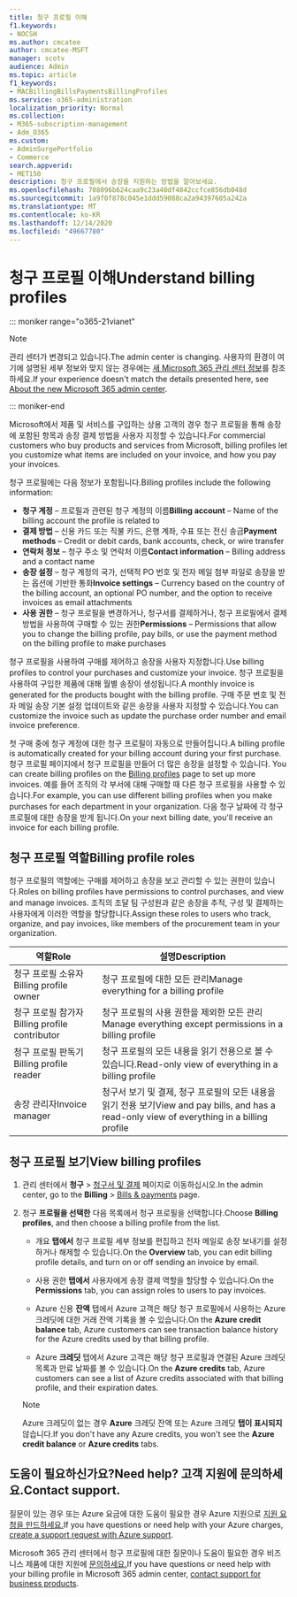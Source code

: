 ```yaml
---
title: 청구 프로필 이해
f1.keywords:
- NOCSH
ms.author: cmcatee
author: cmcatee-MSFT
manager: scotv
audience: Admin
ms.topic: article
f1_keywords:
- MACBillingBillsPaymentsBillingProfiles
ms.service: o365-administration
localization_priority: Normal
ms.collection:
- M365-subscription-management
- Adm_O365
ms.custom:
- AdminSurgePortfolio
- Commerce
search.appverid:
- MET150
description: 청구 프로필에서 송장을 지원하는 방법을 알아보세요.
ms.openlocfilehash: 708096b624caa9c23a40df4842ccfce856db048d
ms.sourcegitcommit: 1a9f0f878c045e1ddd59088ca2a94397605a242a
ms.translationtype: MT
ms.contentlocale: ko-KR
ms.lasthandoff: 12/14/2020
ms.locfileid: "49667780"
---
```

# <a name="understand-billing-profiles"></a><span data-ttu-id="8cedb-103">청구 프로필 이해</span><span class="sxs-lookup"><span data-stu-id="8cedb-103">Understand billing profiles</span></span>

::: moniker range="o365-21vianet"

> [!NOTE]
> <span data-ttu-id="8cedb-104">관리 센터가 변경되고 있습니다.</span><span class="sxs-lookup"><span data-stu-id="8cedb-104">The admin center is changing.</span></span> <span data-ttu-id="8cedb-105">사용자의 환경이 여기에 설명된 세부 정보와 맞지 않는 경우에는 [새 Microsoft 365 관리 센터 정보](https://docs.microsoft.com/microsoft-365/admin/microsoft-365-admin-center-preview?view=o365-21vianet&preserve-view=true)를 참조하세요.</span><span class="sxs-lookup"><span data-stu-id="8cedb-105">If your experience doesn't match the details presented here, see [About the new Microsoft 365 admin center](https://docs.microsoft.com/microsoft-365/admin/microsoft-365-admin-center-preview?view=o365-21vianet&preserve-view=true).</span></span>

::: moniker-end

<span data-ttu-id="8cedb-106">Microsoft에서 제품 및 서비스를 구입하는 상용 고객의 경우 청구 프로필을 통해 송장에 포함된 항목과 송장 결제 방법을 사용자 지정할 수 있습니다.</span><span class="sxs-lookup"><span data-stu-id="8cedb-106">For commercial customers who buy products and services from Microsoft, billing profiles let you customize what items are included on your invoice, and how you pay your invoices.</span></span>

<span data-ttu-id="8cedb-107">청구 프로필에는 다음 정보가 포함됩니다.</span><span class="sxs-lookup"><span data-stu-id="8cedb-107">Billing profiles include the following information:</span></span>

- <span data-ttu-id="8cedb-108">**청구 계정** &ndash; 프로필과 관련된 청구 계정의 이름</span><span class="sxs-lookup"><span data-stu-id="8cedb-108">**Billing account** &ndash; Name of the billing account the profile is related to</span></span>
- <span data-ttu-id="8cedb-109">**결제 방법** &ndash; 신용 카드 또는 직불 카드, 은행 계좌, 수표 또는 전신 송금</span><span class="sxs-lookup"><span data-stu-id="8cedb-109">**Payment methods** &ndash; Credit or debit cards, bank accounts, check, or wire transfer</span></span>
- <span data-ttu-id="8cedb-110">**연락처 정보** &ndash; 청구 주소 및 연락처 이름</span><span class="sxs-lookup"><span data-stu-id="8cedb-110">**Contact information** &ndash; Billing address and a contact name</span></span>
- <span data-ttu-id="8cedb-111">**송장 설정** &ndash; 청구 계정의 국가, 선택적 PO 번호 및 전자 메일 첨부 파일로 송장을 받는 옵션에 기반한 통화</span><span class="sxs-lookup"><span data-stu-id="8cedb-111">**Invoice settings** &ndash; Currency based on the country of the billing account, an optional PO number, and the option to receive invoices as email attachments</span></span>
- <span data-ttu-id="8cedb-112">**사용 권한** &ndash; 청구 프로필을 변경하거나, 청구서를 결제하거나, 청구 프로필에서 결제 방법을 사용하여 구매할 수 있는 권한</span><span class="sxs-lookup"><span data-stu-id="8cedb-112">**Permissions** &ndash; Permissions that allow you to change the billing profile, pay bills, or use the payment method on the billing profile to make purchases</span></span>

<span data-ttu-id="8cedb-113">청구 프로필을 사용하여 구매를 제어하고 송장을 사용자 지정합니다.</span><span class="sxs-lookup"><span data-stu-id="8cedb-113">Use billing profiles to control your purchases and customize your invoice.</span></span> <span data-ttu-id="8cedb-114">청구 프로필을 사용하여 구입한 제품에 대해 월별 송장이 생성됩니다.</span><span class="sxs-lookup"><span data-stu-id="8cedb-114">A monthly invoice is generated for the products bought with the billing profile.</span></span> <span data-ttu-id="8cedb-115">구매 주문 번호 및 전자 메일 송장 기본 설정 업데이트와 같은 송장을 사용자 지정할 수 있습니다.</span><span class="sxs-lookup"><span data-stu-id="8cedb-115">You can customize the invoice such as update the purchase order number and email invoice preference.</span></span>

<span data-ttu-id="8cedb-116">첫 구매 중에 청구 계정에 대한 청구 프로필이 자동으로 만들어집니다.</span><span class="sxs-lookup"><span data-stu-id="8cedb-116">A billing profile is automatically created for your billing account during your first purchase.</span></span> <span data-ttu-id="8cedb-117">청구 프로필 페이지에서 청구 프로필을 만들어 더 많은 송장을 설정할 수 있습니다. <a href="https://go.microsoft.com/fwlink/p/?linkid=2103629" target="_blank"></a></span><span class="sxs-lookup"><span data-stu-id="8cedb-117">You can create billing profiles on the <a href="https://go.microsoft.com/fwlink/p/?linkid=2103629" target="_blank">Billing profiles</a> page to set up more invoices.</span></span> <span data-ttu-id="8cedb-118">예를 들어 조직의 각 부서에 대해 구매할 때 다른 청구 프로필을 사용할 수 있습니다.</span><span class="sxs-lookup"><span data-stu-id="8cedb-118">For example, you can use different billing profiles when you make purchases for each department in your organization.</span></span> <span data-ttu-id="8cedb-119">다음 청구 날짜에 각 청구 프로필에 대한 송장을 받게 됩니다.</span><span class="sxs-lookup"><span data-stu-id="8cedb-119">On your next billing date, you'll receive an invoice for each billing profile.</span></span>

## <a name="billing-profile-roles"></a><span data-ttu-id="8cedb-120">청구 프로필 역할</span><span class="sxs-lookup"><span data-stu-id="8cedb-120">Billing profile roles</span></span>

<span data-ttu-id="8cedb-121">청구 프로필의 역할에는 구매를 제어하고 송장을 보고 관리할 수 있는 권한이 있습니다.</span><span class="sxs-lookup"><span data-stu-id="8cedb-121">Roles on billing profiles have permissions to control purchases, and view and manage invoices.</span></span> <span data-ttu-id="8cedb-122">조직의 조달 팀 구성원과 같은 송장을 추적, 구성 및 결제하는 사용자에게 이러한 역할을 할당합니다.</span><span class="sxs-lookup"><span data-stu-id="8cedb-122">Assign these roles to users who track, organize, and pay invoices, like members of the procurement team in your organization.</span></span>

| <span data-ttu-id="8cedb-123">역할</span><span class="sxs-lookup"><span data-stu-id="8cedb-123">Role</span></span>                          | <span data-ttu-id="8cedb-124">설명</span><span class="sxs-lookup"><span data-stu-id="8cedb-124">Description</span></span>                                                                       |
|-----------------------------  |---------------------------------------------------------------------------------  |
| <span data-ttu-id="8cedb-125">청구 프로필 소유자</span><span class="sxs-lookup"><span data-stu-id="8cedb-125">Billing profile owner</span></span>         | <span data-ttu-id="8cedb-126">청구 프로필에 대한 모든 관리</span><span class="sxs-lookup"><span data-stu-id="8cedb-126">Manage everything for a billing profile</span></span>                                           |
| <span data-ttu-id="8cedb-127">청구 프로필 참가자</span><span class="sxs-lookup"><span data-stu-id="8cedb-127">Billing profile contributor</span></span>   | <span data-ttu-id="8cedb-128">청구 프로필의 사용 권한을 제외한 모든 관리</span><span class="sxs-lookup"><span data-stu-id="8cedb-128">Manage everything except permissions in a billing profile</span></span>                         |
| <span data-ttu-id="8cedb-129">청구 프로필 판독기</span><span class="sxs-lookup"><span data-stu-id="8cedb-129">Billing profile reader</span></span>        | <span data-ttu-id="8cedb-130">청구 프로필의 모든 내용을 읽기 전용으로 볼 수 있습니다.</span><span class="sxs-lookup"><span data-stu-id="8cedb-130">Read-only view of everything in a billing profile</span></span>                                 |
| <span data-ttu-id="8cedb-131">송장 관리자</span><span class="sxs-lookup"><span data-stu-id="8cedb-131">Invoice manager</span></span>               | <span data-ttu-id="8cedb-132">청구서 보기 및 결제, 청구 프로필의 모든 내용을 읽기 전용 보기</span><span class="sxs-lookup"><span data-stu-id="8cedb-132">View and pay bills, and has a read-only view of everything in a billing profile</span></span>   |

## <a name="view-billing-profiles"></a><span data-ttu-id="8cedb-133">청구 프로필 보기</span><span class="sxs-lookup"><span data-stu-id="8cedb-133">View billing profiles</span></span>

1. <span data-ttu-id="8cedb-134">관리 센터에서 **청구** \> <a href="https://go.microsoft.com/fwlink/p/?linkid=2102895" target="_blank">청구서 및 결제</a> 페이지로 이동하십시오.</span><span class="sxs-lookup"><span data-stu-id="8cedb-134">In the admin center, go to the **Billing** \> <a href="https://go.microsoft.com/fwlink/p/?linkid=2102895" target="_blank">Bills & payments</a> page.</span></span>

2. <span data-ttu-id="8cedb-135">청구 **프로필을 선택한** 다음 목록에서 청구 프로필을 선택합니다.</span><span class="sxs-lookup"><span data-stu-id="8cedb-135">Choose **Billing profiles**, and then choose a billing profile from the list.</span></span>

    - <span data-ttu-id="8cedb-136">개요 **탭에서** 청구 프로필 세부 정보를 편집하고 전자 메일로 송장 보내기를 설정하거나 해제할 수 있습니다.</span><span class="sxs-lookup"><span data-stu-id="8cedb-136">On the **Overview** tab, you can edit billing profile details, and turn on or off sending an invoice by email.</span></span>

    - <span data-ttu-id="8cedb-137">사용 권한 **탭에서** 사용자에게 송장 결제 역할을 할당할 수 있습니다.</span><span class="sxs-lookup"><span data-stu-id="8cedb-137">On the **Permissions** tab, you can assign roles to users to pay invoices.</span></span>

    - <span data-ttu-id="8cedb-138">Azure 신용 **잔액** 탭에서 Azure 고객은 해당 청구 프로필에서 사용하는 Azure 크레딧에 대한 거래 잔액 기록을 볼 수 있습니다.</span><span class="sxs-lookup"><span data-stu-id="8cedb-138">On the **Azure credit balance** tab, Azure customers can see transaction balance history for the Azure credits used by that billing profile.</span></span>

    - <span data-ttu-id="8cedb-139">Azure **크레딧** 탭에서 Azure 고객은 해당 청구 프로필과 연결된 Azure 크레딧 목록과 만료 날짜를 볼 수 있습니다.</span><span class="sxs-lookup"><span data-stu-id="8cedb-139">On the **Azure credits** tab, Azure customers can see a list of Azure credits associated with that billing profile, and their expiration dates.</span></span>

    > [!NOTE]
    > <span data-ttu-id="8cedb-140">Azure 크레딧이 없는 경우 **Azure** 크레딧 잔액 또는 Azure 크레딧 **탭이 표시되지** 않습니다.</span><span class="sxs-lookup"><span data-stu-id="8cedb-140">If you don't have any Azure credits, you won't see the **Azure credit balance** or **Azure credits** tabs.</span></span>

## <a name="need-help-contact-support"></a><span data-ttu-id="8cedb-141">도움이 필요하신가요?</span><span class="sxs-lookup"><span data-stu-id="8cedb-141">Need help?</span></span> <span data-ttu-id="8cedb-142">고객 지원에 문의하세요.</span><span class="sxs-lookup"><span data-stu-id="8cedb-142">Contact support.</span></span>

<span data-ttu-id="8cedb-143">질문이 있는 경우 또는 Azure 요금에 대한 도움이 필요한 경우 Azure 지원으로 <a href="https://portal.azure.com/#blade/Microsoft_Azure_Support/HelpAndSupportBlade/newsupportrequest" target="_blank">지원 요청을 만드하세요.</a></span><span class="sxs-lookup"><span data-stu-id="8cedb-143">If you have questions or need help with your Azure charges, <a href="https://portal.azure.com/#blade/Microsoft_Azure_Support/HelpAndSupportBlade/newsupportrequest" target="_blank">create a support request with Azure support</a>.</span></span>

<span data-ttu-id="8cedb-144">Microsoft 365 관리 센터에서 청구 프로필에 대한 질문이나 도움이 필요한 경우 비즈니스 제품에 대한 지원에 [문의하세요.](https://docs.microsoft.com/office365/admin/contact-support-for-business-products)</span><span class="sxs-lookup"><span data-stu-id="8cedb-144">If you have questions or need help with your billing profile in Microsoft 365 admin center, [contact support for business products](https://docs.microsoft.com/office365/admin/contact-support-for-business-products).</span></span>
